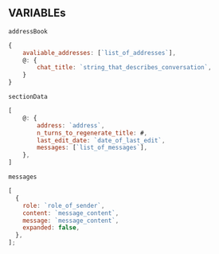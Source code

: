 ## VARIABLEs

`addressBook`

```js
{
    avaliable_addresses: [`list_of_addresses`],
    @: {
        chat_title: `string_that_describes_conversation`,
    }
}
```

`sectionData`

```js
[
    @: {
        address: `address`,
        n_turns_to_regenerate_title: #,
        last_edit_date: `date_of_last_edit`,
        messages: [`list_of_messages`],
    },
]
```

`messages`

```js
[
  {
    role: `role_of_sender`,
    content: `message_content`,
    message: `message_content`,
    expanded: false,
  },
];
```
